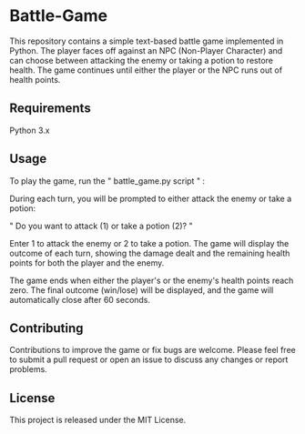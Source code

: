 # Battle-Game

This repository contains a simple text-based battle game implemented in Python. The player faces off against an NPC (Non-Player Character) and can choose between attacking the enemy or taking a potion to restore health. The game continues until either the player or the NPC runs out of health points.

## Requirements
Python 3.x

## Usage
To play the game, run the " battle_game.py script " :

During each turn, you will be prompted to either attack the enemy or take a potion:


" Do you want to attack (1) or take a potion (2)? "


Enter 1 to attack the enemy or 2 to take a potion. The game will display the outcome of each turn, showing the damage dealt and the remaining health points for both the player and the enemy.

The game ends when either the player's or the enemy's health points reach zero. The final outcome (win/lose) will be displayed, and the game will automatically close after 60 seconds.

## Contributing
Contributions to improve the game or fix bugs are welcome. Please feel free to submit a pull request or open an issue to discuss any changes or report problems.

## License
This project is released under the MIT License.
